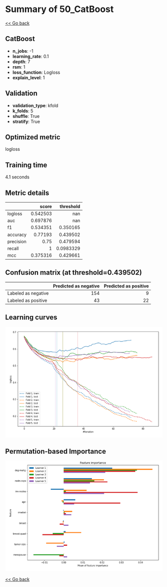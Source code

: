 # Summary of 50_CatBoost

[<< Go back](../README.md)


## CatBoost
- **n_jobs**: -1
- **learning_rate**: 0.1
- **depth**: 7
- **rsm**: 1
- **loss_function**: Logloss
- **explain_level**: 1

## Validation
 - **validation_type**: kfold
 - **k_folds**: 5
 - **shuffle**: True
 - **stratify**: True

## Optimized metric
logloss

## Training time

4.1 seconds

## Metric details
|           |    score |   threshold |
|:----------|---------:|------------:|
| logloss   | 0.542503 | nan         |
| auc       | 0.697876 | nan         |
| f1        | 0.534351 |   0.350165  |
| accuracy  | 0.77193  |   0.439502  |
| precision | 0.75     |   0.479594  |
| recall    | 1        |   0.0983329 |
| mcc       | 0.375316 |   0.429661  |


## Confusion matrix (at threshold=0.439502)
|                     |   Predicted as negative |   Predicted as positive |
|:--------------------|------------------------:|------------------------:|
| Labeled as negative |                     154 |                       9 |
| Labeled as positive |                      43 |                      22 |

## Learning curves
![Learning curves](learning_curves.png)

## Permutation-based Importance
![Permutation-based Importance](permutation_importance.png)

[<< Go back](../README.md)

